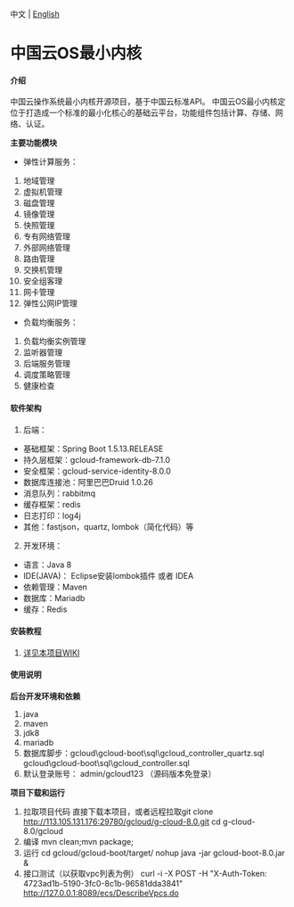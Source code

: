 中文 | [English](https://github.com/lihangqi/Mini-Kernel/blob/master/README.en.md)

# 中国云OS最小内核

#### 介绍
中国云操作系统最小内核开源项目，基于中国云标准API。
中国云OS最小内核定位于打造成一个标准的最小化核心的基础云平台，功能组件包括计算、存储、网络、认证。
 
**主要功能模块** 
- 弹性计算服务：

1. 地域管理
2. 虚拟机管理
3. 磁盘管理
4. 镜像管理
5. 快照管理
6. 专有网络管理
7. 外部网络管理
8. 路由管理
9. 交换机管理
10. 安全组客理
11. 网卡管理
12. 弹性公网IP管理

- 负载均衡服务：

1. 负载均衡实例管理
2. 监听器管理
3. 后端服务管理
4. 调度策略管理
5. 健康检查


#### 软件架构
1. 后端：
- 基础框架：Spring Boot 1.5.13.RELEASE
- 持久层框架：gcloud-framework-db-7.1.0
- 安全框架：gcloud-service-identity-8.0.0
- 数据库连接池：阿里巴巴Druid 1.0.26
- 消息队列：rabbitmq
- 缓存框架：redis
- 日志打印：log4j
- 其他：fastjson，quartz, lombok（简化代码）等

2. 开发环境：
- 语言：Java 8
- IDE(JAVA)： Eclipse安装lombok插件 或者 IDEA
- 依赖管理：Maven
- 数据库：Mariadb
- 缓存：Redis


#### 安装教程

1. [详见本项目WIKI](https://github.com/lihangqi/Mini-Kernel/wiki/%E4%BA%91%E6%93%8D%E4%BD%9C%E7%B3%BB%E7%BB%9F%E6%9C%80%E6%96%B0%E5%86%85%E6%A0%B8%E7%BC%96%E8%AF%91%E9%83%A8%E7%BD%B2)

#### 使用说明

 **后台开发环境和依赖** 

1. java
2. maven
3. jdk8
4. mariadb
5. 数据库脚步：gcloud\gcloud-boot\sql\gcloud_controller_quartz.sql gcloud\gcloud-boot\sql\gcloud_controller.sql
6. 默认登录账号： admin/gcloud123 （源码版本免登录）


 **项目下载和运行** 
1. 拉取项目代码
直接下载本项目，或者远程拉取git clone http://113.105.131.176:29780/gcloud/g-cloud-8.0.git
cd g-cloud-8.0/gcloud
2. 编译
mvn clean;mvn package;
3. 运行
cd  gcloud/gcloud-boot/target/
nohup java -jar gcloud-boot-8.0.jar &
4. 接口测试（以获取vpc列表为例）
curl -i -X POST -H "X-Auth-Token: 4723ad1b-5190-3fc0-8c1b-96581dda3841" http://127.0.0.1:8089/ecs/DescribeVpcs.do
